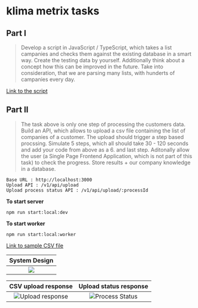 # klima metrix tasks

## Part I

> Develop a script in JavaScript / TypeScript, which takes a list campanies and checks them against the existing database in a smart way. Create the testing data by yourself. Additionally think about a concept how this can be improved in the future. Take into consideration, that we are parsing many lists, with hunderts of campanies every day.

[Link to the script](https://github.com/samsoft00/klima-metrix-task/blob/master/src/lib/sanitizeData.ts)

## Part II

> The task above is only one step of processing the customers data. Build an API, which allows to upload a csv file containing the list of companies of a customer. The upload should trigger a step based procssing. Simulate 5 steps, which all should take 30 - 120 seconds and add your code from above as a 6. and last step. Aditonally allow the user (a Single Page Frontend Application, which is not part of this task) to check the progress. Store results + our company knowledge in a database.

```
Base URL : http://localhost:3000
Upload API : /v1/api/upload
Upload process status API : /v1/api/upload/:processId
```

**To start server**

```
npm run start:local:dev
```

**To start worker**

```
npm run start:local:worker
```

[Link to sample CSV file](https://github.com/samsoft00/klima-metrix-task/blob/master/doc/robots.csv)

|                                 System Design                                  |
| :----------------------------------------------------------------------------: |
| ![](https://github.com/samsoft00/klima-metrix-task/blob/master/doc/design.png) |

|                                          CSV upload response                                           |                                        Upload status response                                        |
| :----------------------------------------------------------------------------------------------------: | :--------------------------------------------------------------------------------------------------: |
| ![Upload response](https://github.com/samsoft00/klima-metrix-task/blob/master/doc/upload-response.png) | ![Process Status](https://github.com/samsoft00/klima-metrix-task/blob/master/doc/process-status.png) |
